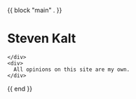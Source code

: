 {{ block "main" . }}
  <main>
    <h1>Steven Kalt</h1>
    <div>
      
    </div>
    <div>
      All opinions on this site are my own.
    </div>
  </main>
{{ end }}


